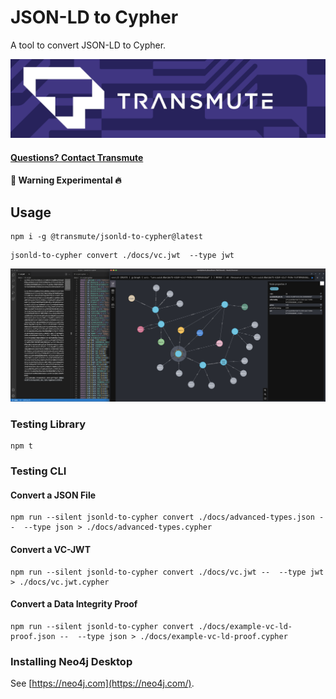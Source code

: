 # JSON-LD to Cypher

A tool to convert JSON-LD to Cypher.

<img src="./transmute-banner.png" />

#### [Questions? Contact Transmute](https://transmute.typeform.com/to/RshfIw?typeform-source=did-eqt)

#### 🚧 Warning Experimental 🔥

## Usage

```
npm i -g @transmute/jsonld-to-cypher@latest
```

```
jsonld-to-cypher convert ./docs/vc.jwt  --type jwt
```

<img src="./example.png" />

### Testing Library

```
npm t
```

### Testing CLI

#### Convert a JSON File

```
npm run --silent jsonld-to-cypher convert ./docs/advanced-types.json --  --type json > ./docs/advanced-types.cypher
```

#### Convert a VC-JWT

```
npm run --silent jsonld-to-cypher convert ./docs/vc.jwt --  --type jwt > ./docs/vc.jwt.cypher
```

#### Convert a Data Integrity Proof

```
npm run --silent jsonld-to-cypher convert ./docs/example-vc-ld-proof.json --  --type json > ./docs/example-vc-ld-proof.cypher
```

### Installing Neo4j Desktop

See [https://neo4j.com](https://neo4j.com/).
